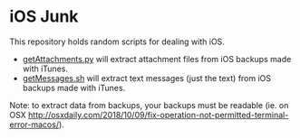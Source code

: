 
# iOS Junk

This repository holds random scripts for dealing with iOS.

* [getAttachments.py](getAttachments.py) will extract attachment files from iOS backups made with iTunes.
* [getMessages.sh](getMessages.sh) will extract text messages (just the text) from iOS backups made with iTunes.


Note: to extract data from backups, your backups must be readable
(ie. on OSX http://osxdaily.com/2018/10/09/fix-operation-not-permitted-terminal-error-macos/).
